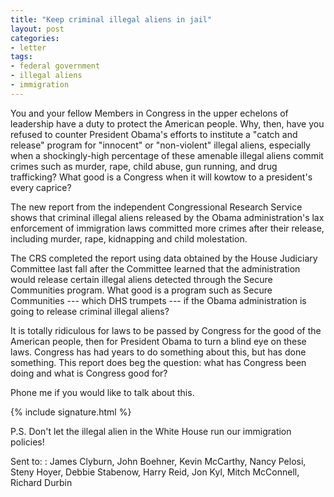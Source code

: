 ```yaml
---
title: "Keep criminal illegal aliens in jail"
layout: post
categories:
- letter
tags:
- federal government
- illegal aliens
- immigration
---
```


You and your fellow Members in Congress in the upper echelons of leadership have a duty to protect the American people. Why, then, have you refused to counter President Obama's efforts to institute a "catch and release" program for "innocent" or "non-violent" illegal aliens, especially when a shockingly-high percentage of these amenable illegal aliens commit crimes such as murder, rape, child abuse, gun running, and drug trafficking? What good is a Congress when it will kowtow to a president's every caprice?

The new report from the independent Congressional Research Service shows that criminal illegal aliens released by the Obama administration's lax enforcement of immigration laws committed more crimes after their release, including murder, rape, kidnapping and child molestation.

The CRS completed the report using data obtained by the House Judiciary Committee last fall after the Committee learned that the administration would release certain illegal aliens detected through the Secure Communities program. What good is a program such as Secure Communities --- which DHS trumpets --- if the Obama administration is going to release criminal illegal aliens?

It is totally ridiculous for laws to be passed by Congress for the good of the American people, then for President Obama to turn a blind eye on these laws. Congress has had years to do something about this, but has done something. This report does beg the question: what has Congress been doing and what is Congress good for?

Phone me if you would like to talk about this.

{% include signature.html %}

P.S. Don't let the illegal alien in the White House run our immigration policies!

Sent to:
: James Clyburn, John Boehner, Kevin McCarthy, Nancy Pelosi, Steny Hoyer, Debbie Stabenow, Harry Reid, Jon Kyl, Mitch McConnell, Richard Durbin
